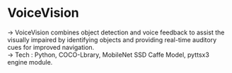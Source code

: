 # VoiceVision
-> VoiceVision combines object detection and voice feedback to assist the visually impaired by identifying
objects and providing real-time auditory cues for improved navigation.   
-> Tech : Python, COCO-Lbrary, MobileNet SSD Caffe Model, pyttsx3 engine module.
